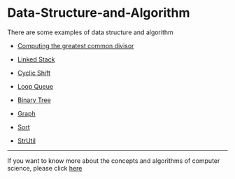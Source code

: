 # Data-Structure-and-Algorithm

There are some examples of data structure and algorithm

* [Computing the greatest common divisor](https://github.com/xz1996/Data-Structure-and-Algorithm/tree/master/GCD)

* [Linked Stack](https://github.com/xz1996/Data-Structure-and-Algorithm/tree/master/Stack)

* [Cyclic Shift](https://github.com/xz1996/Data-Structure-and-Algorithm/tree/master/CyclicShift)

* [Loop Queue](https://github.com/xz1996/Data-Structure-and-Algorithm/tree/master/LoopQueue)

* [Binary Tree](https://github.com/xz1996/Data-Structure-and-Algorithm/tree/master/BinaryTree)

* [Graph](https://github.com/xz1996/Data-Structure-and-Algorithm/tree/master/Graph)
  
* [Sort](https://github.com/xz1996/Data-Structure-and-Algorithm/tree/master/Sort)

* [StrUtil](https://github.com/xz1996/Data-Structure-and-Algorithm/tree/master/StrUtil)

---

If you want to know more about the concepts and algorithms of computer science, please click [here](https://www.studytonight.com/)